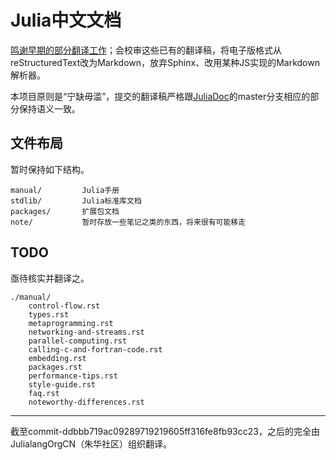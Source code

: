 # Julia中文文档

[鸣谢早期的部分翻译工作](#juliacn)；会校审这些已有的翻译稿，将电子版格式从reStructuredText改为Markdown，放弃Sphinx、改用某种JS实现的Markdown解析器。

本项目原则是“宁缺毋滥”，提交的翻译稿严格跟[JuliaDoc](https://github.com/JuliaLang/JuliaDoc)的master分支相应的部分保持语义一致。

## 文件布局
暂时保持如下结构。

	manual/         Julia手册
	stdlib/         Julia标准库文档
	packages/       扩展包文档
	note/           暂时存放一些笔记之类的东西，将来很有可能移走

## TODO
亟待核实并翻译之。

	./manual/
		control-flow.rst
		types.rst
		metaprogramming.rst
		networking-and-streams.rst
		parallel-computing.rst
		calling-c-and-fortran-code.rst
		embedding.rst
		packages.rst
		performance-tips.rst
		style-guide.rst
		faq.rst
		noteworthy-differences.rst

---
<p id="juliacn">截至commit-ddbbb719ac09289719219605ff316fe8fb93cc23，之后的完全由JulialangOrgCN（朱华社区）组织翻译。</p>